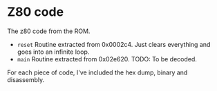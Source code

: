 # Z80 code

The z80 code from the ROM.

 * `reset` Routine extracted from 0x0002c4. Just clears everything and
   goes into an infinite loop.
 * `main` Routine extracted from 0x02e620. TODO: To be decoded.

For each piece of code, I've included the hex dump, binary and
disassembly.

